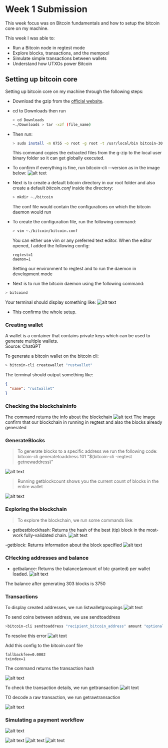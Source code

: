 # Week 1 Submission

This week focus was on Bitcoin fundamentals and how to setup the bitcoin core on my machine.

This week I was able to:

- Run a Bitcoin node in regtest mode
- Explore blocks, transactions, and the mempool
- Simulate simple transactions between wallets
- Understand how UTXOs power Bitcoin

## Setting up bitcoin core

Setting up bitcoin core on my machine through the following steps:

- Download the gzip from the [official website](https://bitcoincore.org/en/download/).
- cd to Downloads then run
  ```bash
  > cd Downloads
  ~./Downloads > tar -xzf (file_name)
  ```
- Then run:
  ```bash
  > sudo install -m 0755 -o root -g root -t /usr/local/bin bitcoin-30.1/bin/*
  ```
  This command copies the extracted files from the g-zip to the local user binary folder so it can get globally executed.
- To confirm if everything is fine, run bitcoin-cli --version as in the image below:
  ![alt text](image.png)
- Next is to create a default bitcoin directory in our root folder and also create a default _bitcoin.conf_ inside the directory:

  ```bash
  > mkdir ~./bitcoin
  ```

  The conf file would contain the configurations on which the bitcoin daemon would run

- To create the configuration file, run the following command:

  ```bash
  > vim ~./bitcoin/bitcoin.conf
  ```

  You can either use vim or any preferred text editor.
  When the editor opened, I added the following config:

  ```text
  regtest=1
  daemon=1
  ```

  Setting our environment to regtest and to run the daemon in development mode

- Next is to run the bitcoin daemon using the following command:

```bash
> bitcoind
```

Your terminal should display something like:
![alt text](image-1.png)

- This confirms the whole setup.

### Creating wallet

A wallet is a container that contains private keys which can be used to generate multiple wallets. <br > Source: ChatGPT

To generate a bitcoin wallet on the bitcoin cli:

```bash
> bitcoin-cli createwallet "rustwallet"
```

The terminal should output something like:

```json
{
  "name": "rustwallet"
}
```

### Checking the blockchaininfo

The command returns the info about the blockchain
![alt text](image-2.png)
The image confirm that our blockchain in running in regtest and also the blocks already generated

### GenerateBlocks

> To generate blocks to a specific address we run the following code:
> bitcoin-cli generatetoaddress 101 "$(bitcoin-cli -regtest getnewaddress)"

![alt text](image-3.png)

> Running getblockcount shows you the current count of blocks in the entire wallet

![alt text](image-5.png)

### Exploring the blockchain

> To explore the blockchain, we run some commands like:

- getbestblockhash:
  Returns the hash of the best (tip) block in the most-work fully-validated chain.
  ![alt text](image-5.png)

-getblock:
Returns information about the block specified
![alt text](image-6.png)

### CHecking addresses and balance

- getbalance: Returns the balance(amount of btc granted) per wallet loaded.
  ![alt text](image-7.png)

The balance after generating 303 blocks is 3750

### Transactions

To display created addresses, we run listwalletgroupings
![alt text](image-8.png)

To send coins between address, we use sendtoaddress

```bash
>bitcoin-cli sendtoaddress "recipient_bitcoin_address" amount "optional_comment"
```

To resolve this error
![alt text](image-9.png)

Add this config to the bitcoin.conf file

```text
fallbackfee=0.0002
txindex=1
```

The command returns the transaction hash

![alt text](image-10.png)

To check the transaction details, we run gettransaction
![alt text](image-11.png)

TO decode a raw transaction, we run getrawtransaction

![alt text](image-12.png)

### Simulating a payment workflow

![alt text](image-13.png)

![alt text](image-14.png)
![alt text](image-15.png)
![alt text](image-16.png)
